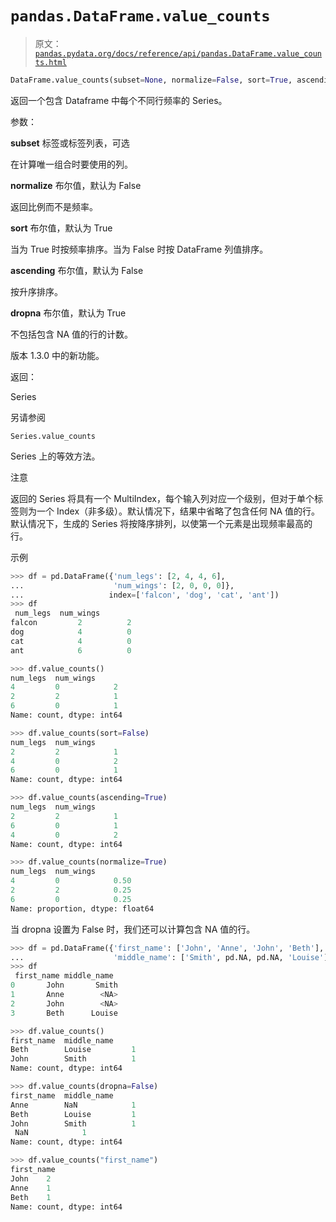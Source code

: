 # `pandas.DataFrame.value_counts`

> 原文：[`pandas.pydata.org/docs/reference/api/pandas.DataFrame.value_counts.html`](https://pandas.pydata.org/docs/reference/api/pandas.DataFrame.value_counts.html)

```py
DataFrame.value_counts(subset=None, normalize=False, sort=True, ascending=False, dropna=True)
```

返回一个包含 Dataframe 中每个不同行频率的 Series。

参数：

**subset** 标签或标签列表，可选

在计算唯一组合时要使用的列。

**normalize** 布尔值，默认为 False

返回比例而不是频率。

**sort** 布尔值，默认为 True

当为 True 时按频率排序。当为 False 时按 DataFrame 列值排序。

**ascending** 布尔值，默认为 False

按升序排序。

**dropna** 布尔值，默认为 True

不包括包含 NA 值的行的计数。

版本 1.3.0 中的新功能。

返回：

Series

另请参阅

`Series.value_counts`

Series 上的等效方法。

注意

返回的 Series 将具有一个 MultiIndex，每个输入列对应一个级别，但对于单个标签则为一个 Index（非多级）。默认情况下，结果中省略了包含任何 NA 值的行。默认情况下，生成的 Series 将按降序排列，以使第一个元素是出现频率最高的行。

示例

```py
>>> df = pd.DataFrame({'num_legs': [2, 4, 4, 6],
...                    'num_wings': [2, 0, 0, 0]},
...                   index=['falcon', 'dog', 'cat', 'ant'])
>>> df
 num_legs  num_wings
falcon         2          2
dog            4          0
cat            4          0
ant            6          0 
```

```py
>>> df.value_counts()
num_legs  num_wings
4         0            2
2         2            1
6         0            1
Name: count, dtype: int64 
```

```py
>>> df.value_counts(sort=False)
num_legs  num_wings
2         2            1
4         0            2
6         0            1
Name: count, dtype: int64 
```

```py
>>> df.value_counts(ascending=True)
num_legs  num_wings
2         2            1
6         0            1
4         0            2
Name: count, dtype: int64 
```

```py
>>> df.value_counts(normalize=True)
num_legs  num_wings
4         0            0.50
2         2            0.25
6         0            0.25
Name: proportion, dtype: float64 
```

当 dropna 设置为 False 时，我们还可以计算包含 NA 值的行。

```py
>>> df = pd.DataFrame({'first_name': ['John', 'Anne', 'John', 'Beth'],
...                    'middle_name': ['Smith', pd.NA, pd.NA, 'Louise']})
>>> df
 first_name middle_name
0       John       Smith
1       Anne        <NA>
2       John        <NA>
3       Beth      Louise 
```

```py
>>> df.value_counts()
first_name  middle_name
Beth        Louise         1
John        Smith          1
Name: count, dtype: int64 
```

```py
>>> df.value_counts(dropna=False)
first_name  middle_name
Anne        NaN            1
Beth        Louise         1
John        Smith          1
 NaN            1
Name: count, dtype: int64 
```

```py
>>> df.value_counts("first_name")
first_name
John    2
Anne    1
Beth    1
Name: count, dtype: int64 
```
